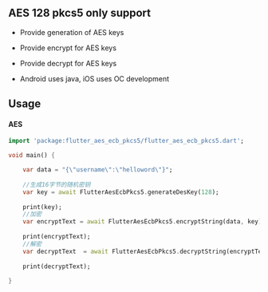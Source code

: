 ## AES 128 pkcs5 only support
* Provide generation of AES keys
* Provide encrypt for AES keys  
* Provide decrypt for AES keys  

* Android uses java, iOS uses OC development


## Usage


#### AES

```dart
import 'package:flutter_aes_ecb_pkcs5/flutter_aes_ecb_pkcs5.dart';

void main() {

    var data = "{\"username\":\"helloword\"}";
    
    //生成16字节的随机密钥
    var key = await FlutterAesEcbPkcs5.generateDesKey(128);
    
    print(key);
    //加密
    var encryptText = await FlutterAesEcbPkcs5.encryptString(data, key);
    
    print(encryptText);
    //解密
    var decryptText  = await FlutterAesEcbPkcs5.decryptString(encryptText, key);
    
    print(decryptText);
  
}
```